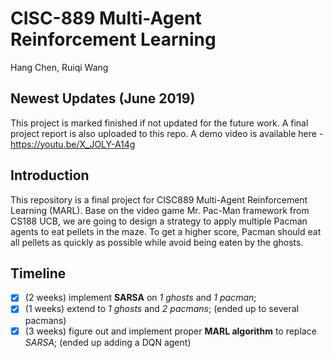 # CISC-889 Multi-Agent Reinforcement Learning

Hang Chen, Ruiqi Wang

## Newest Updates (June 2019)

This project is marked finished if not updated for the future work.
A final project report is also uploaded to this repo.
A demo video is available here - https://youtu.be/X_JOLY-A14g

## Introduction

This repository is a final project for CISC889 Multi-Agent Reinforcement Learning (MARL). Base on the video game Mr. Pac-Man framework from CS188 UCB, we are going to design a strategy to apply multiple Pacman agents to eat pellets in the maze. To get a higher score, Pacman should eat all pellets as quickly as possible while avoid being eaten by the ghosts.

## Timeline

- [x] (2 weeks) implement **SARSA** on _1 ghosts_ and _1 pacman_;
- [x] (1 weeks) extend to _1 ghosts_ and _2 pacmans_; (ended up to several pacmans)
- [x] (3 weeks) figure out and implement proper **MARL algorithm** to replace _SARSA_; (ended up adding a DQN agent)

